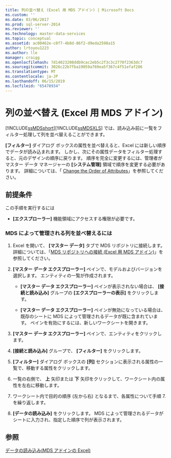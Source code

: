```yaml
---
title: 列の並べ替え (Excel 用 MDS アドイン) | Microsoft Docs
ms.custom: ''
ms.date: 03/06/2017
ms.prod: sql-server-2014
ms.reviewer: ''
ms.technology: master-data-services
ms.topic: conceptual
ms.assetid: ac00462e-c0f7-4b8d-86f2-d9eda2598a15
author: lrtoyou1223
ms.author: lle
manager: craigg
ms.openlocfilehash: 7d14023208ddb9cac2eb5c2f3c3c2770f2363dc7
ms.sourcegitcommit: 3026c22b7fba19059a769ea5f367c4f51efaf286
ms.translationtype: MT
ms.contentlocale: ja-JP
ms.lasthandoff: 06/15/2019
ms.locfileid: "65478934"
---
```

# <a name="reorder-columns-mds-add-in-for-excel"></a>列の並べ替え (Excel 用 MDS アドイン)
  [!INCLUDE[ssMDSshort](../../includes/ssmdsshort-md.md)][!INCLUDE[ssMDSXLS](../../includes/ssmdsxls-md.md)] では、読み込み前に一覧をフィルター処理して列を並べ替えることができます。  
  
 **[フィルター]** ダイアログ ボックスの属性を並べ替えると、Excel には新しい順序でデータが読み込まれます。 しかし、次にその属性データをフィルター処理すると、元のデザインの順序に戻ります。 順序を完全に変更するには、管理者がマスター データ マネージャーの **[システム管理]** 領域で順序を変更する必要があります。 詳細については、「 [Change the Order of Attributes](../change-the-order-of-attributes.md)」を参照してください。  
  
## <a name="prerequisites"></a>前提条件  
 この手順を実行するには  
  
-   **[エクスプローラー]** 機能領域にアクセスする権限が必要です。  
  
### <a name="to-reorder-mds-managed-columns"></a>MDS によって管理される列を並べ替えるには  
  
1.  Excel を開いて、 **[マスター データ]** タブで MDS リポジトリに接続します。 詳細については、「[MDS リポジトリへの接続 (Excel 用 MDS アドイン)](connect-to-an-mds-repository-mds-add-in-for-excel.md)」を参照してください。  
  
2.  **[マスター データ エクスプローラー]** ペインで、モデルおよびバージョンを選択します。 エンティティの一覧が作成されます。  
  
    -   **[マスター データ エクスプローラー]** ペインが表示されない場合は、 **[接続と読み込み]** グループの **[エクスプローラーの表示]** をクリックします。  
  
    -   **[マスター データ エクスプローラー]** ペインが無効になっている場合は、既存のシートに MDS によって管理されるデータが既に含まれています。 ペインを有効にするには、新しいワークシートを開きます。  
  
3.  **[マスター データ エクスプローラー]** ペインで、エンティティをクリックします。  
  
4.  **[接続と読み込み]** グループで、 **[フィルター]** をクリックします。  
  
5.  **[フィルター]** ダイアログ ボックスの **[列]** セクションに表示される属性の一覧で、移動する属性をクリックします。  
  
6.  一覧の右側で、 **上** 矢印または **下** 矢印をクリックして、ワークシート内の属性を左右に移動します。  
  
7.  ワークシート内で目的の順序 (左から右) となるまで、各属性について手順 7. を繰り返します。  
  
8.  **[データの読み込み]** をクリックします。 MDS によって管理されるデータがシートに入力され、指定した順序で列が表示されます。  
  
## <a name="see-also"></a>参照  
 [データの読み込み&#40;MDS アドインの Excel&#41;](overview-exporting-data-to-excel-mds-add-in-for-excel.md)  
  
  
